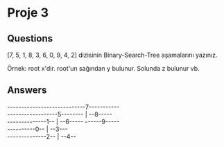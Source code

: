 # Proje 3

## Questions
[7, 5, 1, 8, 3, 6, 0, 9, 4, 2] dizisinin Binary-Search-Tree aşamalarını yazınız.

Örnek: root x'dir. root'un sağından y bulunur. Solunda z bulunur vb.

## Answers

----------------------------7-----------         
------------------5-------- | --8-----              
--------------1-- | --6-----  ------9-----        
----------0-- | --3---        
--------------2-- | --4--        
